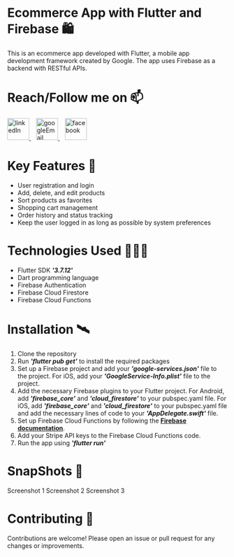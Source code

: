 # Ecommerce App with Flutter and Firebase 🛍<br>
This is an ecommerce app developed with Flutter, a mobile app development framework created by Google. The app uses Firebase as a backend with RESTful APIs. <br>

# Reach/Follow me on 📫 <br>
<p align="left">
  <a href="https://www.linkedin.com/in/mohamed-fawzy-936b661b8/" target="_blank" rel="noreferrer"> <img src="https://img.icons8.com/fluency/2x/linkedin.png" alt="linkedIn" width="50" height="50"/> </a>&nbsp&nbsp
  <a href="mailto:fwzymohamed90@gmail.com" target="_blank" rel="noreferrer"> <img src="https://img.icons8.com/fluency/2x/google-logo.png" alt="googleEmail" width="50" height="50"/> </a>&nbsp&nbsp
  <a href="https://www.facebook.com/mohamed.fwzy.14" target="_blank" rel="noreferrer"> <img src="https://cdn.iconscout.com/icon/free/png-256/facebook-262-721949.png" alt="facebook" width="50" height="50"/> </a>
</p>

# Key Features 🚀 <br>
* User registration and login
* Add, delete, and edit products
* Sort products as favorites
* Shopping cart management
* Order history and status tracking
* Keep the user logged in as long as possible by system preferences<br>

# Technologies Used 🧑🏽‍💻
* Flutter SDK _**'3.7.12'**_
* Dart programming language
* Firebase Authentication
* Firebase Cloud Firestore
* Firebase Cloud Functions <br>

# Installation 🛰
1. Clone the repository
2. Run _**'flutter pub get'**_ to install the required packages
3. Set up a Firebase project and add your _**'google-services.json'**_ file to the project. For iOS, add your _**'GoogleService-Info.plist'**_ file to the project.
4. Add the necessary Firebase plugins to your Flutter project.
 For Android, add _**'firebase_core'**_ and _**'cloud_firestore'**_ to your pubspec.yaml file.
For iOS, add _**'firebase_core'**_ and _**'cloud_firestore'**_ to your pubspec.yaml file and add the necessary lines of code to your _**'AppDelegate.swift'**_ file.
5. Set up Firebase Cloud Functions by following the **<u><a href="https://firebase.google.com/docs/functions/get-started" target="_blank">Firebase documentation</a></u>**.
6. Add your Stripe API keys to the Firebase Cloud Functions code.
7. Run the app using _**'flutter run'**_ <br>

# SnapShots 📸
Screenshot 1
Screenshot 2
Screenshot 3

# Contributing 📝
Contributions are welcome! Please open an issue or pull request for any changes or improvements.
